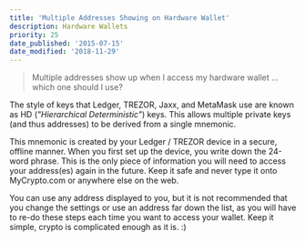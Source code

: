 ```yaml
---
title: 'Multiple Addresses Showing on Hardware Wallet'
description: Hardware Wallets
priority: 25
date_published: '2015-07-15'
date_modified: '2018-11-29'
---
```


> Multiple addresses show up when I access my hardware wallet ... which one should I use?

The style of keys that Ledger, TREZOR, Jaxx, and MetaMask use are known as HD (*"Hierarchical Deterministic"*) keys. This allows multiple private keys (and thus addresses) to be derived from a single mnemonic.

This mnemonic is created by your Ledger / TREZOR device in a secure, offline manner. When you first set up the device, you write down the 24-word phrase. This is the only piece of information you will need to access your address(es) again in the future. Keep it safe and never type it onto MyCrypto.com or anywhere else on the web.

You can use any address displayed to you, but it is not recommended that you change the settings or use an address far down the list, as you will have to re-do these steps each time you want to access your wallet. Keep it simple, crypto is complicated enough as it is. :)

